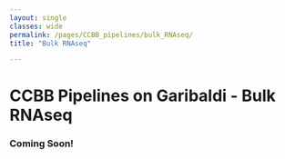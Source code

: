 ```yaml
--- 
layout: single
classes: wide
permalink: /pages/CCBB_pipelines/bulk_RNAseq/
title: "Bulk RNAseq"

---
```

# CCBB Pipelines on Garibaldi - Bulk RNAseq
### Coming Soon!
